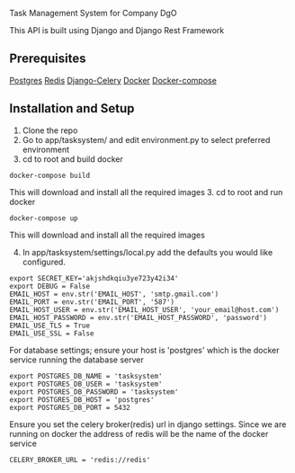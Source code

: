 Task Management System for Company DgO

This API is built using Django and Django Rest Framework

## Prerequisites
[Postgres](https://www.postgresql.org/)
[Redis](https://redis.io/)
[Django-Celery](https://docs.celeryproject.org/en/latest/django/first-steps-with-django.html/)
[Docker](https://www.docker.com/)
[Docker-compose](https://docs.docker.com/compose/)

## Installation and Setup
1. Clone the repo
2. Go to app/tasksystem/ and edit environment.py to select preferred environment
3. cd to root and build docker
```
docker-compose build
```
This will download and install all the required images
3. cd to root and run docker
```
docker-compose up
```
This will download and install all the required images

4. In app/tasksystem/settings/local.py add the defaults you would like configured.

```
export SECRET_KEY='akjshdkqiu3ye723y42i34'
export DEBUG = False
EMAIL_HOST = env.str('EMAIL_HOST', 'smtp.gmail.com')
EMAIL_PORT = env.str('EMAIL_PORT', '587')
EMAIL_HOST_USER = env.str('EMAIL_HOST_USER', 'your_email@host.com')
EMAIL_HOST_PASSWORD = env.str('EMAIL_HOST_PASSWORD', 'password')
EMAIL_USE_TLS = True
EMAIL_USE_SSL = False
```


For database settings; ensure your host is 'postgres' which is the docker service running the database server

```
export POSTGRES_DB_NAME = 'tasksystem'
export POSTGRES_DB_USER = 'tasksystem'
export POSTGRES_DB_PASSWORD = 'tasksystem'
export POSTGRES_DB_HOST = 'postgres'
export POSTGRES_DB_PORT = 5432
```

Ensure you set the celery broker(redis) url in django settings. Since we are running on docker the address of redis will be the name of the docker service

```
CELERY_BROKER_URL = 'redis://redis'
```